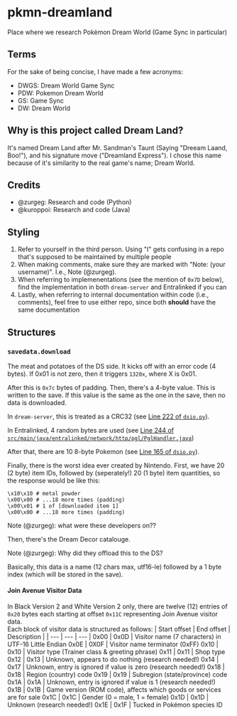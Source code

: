# pkmn-dreamland
Place where we research Pokèmon Dream World (Game Sync in particular)

## Terms
For the sake of being concise, I have made a few acronyms:
- DWGS: Dream World Game Sync
- PDW: Pokemon Dream World
- GS: Game Sync
- DW: Dream World

## Why is this project called Dream Land?
It's named Dream Land after Mr. Sandman's Taunt (Saying "Dreeam Laand, Boo!"), and his signature move ("Dreamland Express"). I chose this name because of it's similarity to the real game's name; Dream World.

## Credits
- @zurgeg: Research and code (Python)
- @kuroppoi: Research and code (Java)

## Styling
1. Refer to yourself in the third person. Using "I" gets confusing in a repo that's supposed to be maintained by multiple people
2. When making comments, make sure they are marked with "Note: (your username)". I.e., Note (@zurgeg).
3. When referring to implemenentations (see the mention of `0x7D` below), find the implementation in both `dream-server` and Entralinked if you can
4. Lastly, when referring to internal documentation within code (i.e., comments), feel free to use either repo, since both **should** have the same documentation

## Structures
### `savedata.download`
The meat and potatoes of the DS side. It kicks off with an error code (4 bytes). If 0x01 is not zero, then it triggers `1320x`, where X is 0x01.

After this is `0x7c` bytes of padding. Then, there's a 4-byte value. This is written to the save. If this value is the same as the one in the save, then no data is downloaded.

In `dream-server`, this is treated as a CRC32 (see [Line 222 of `dsio.py`](https://github.com/NDSLink/dream-server/blob/master/dsio.py#L222)).

In Entralinked, 4 random bytes are used (see [Line 244 of `src/main/java/entralinked/network/http/pgl/PglHandler.java`](https://github.com/kuroppoi/entralinked/blob/master/src/main/java/entralinked/network/http/pgl/PglHandler.java#L244))

After that, there are 10 8-byte Pokemon (see [Line 165 of `dsio.py`](https://github.com/NDSLink/dream-server/blob/master/dsio.py#L165)).

Finally, there is the worst idea ever created by Nintendo. First, we have 20 (2 byte) item IDs, followed by (seperately!) 20 (1 byte) item quantities, so the response would be like this:
```
\x10\x10 # metal powder
\x00\x00 # ...18 more times (padding)
\x00\x01 # 1 of [downloaded item 1]
\x00\x00 # ...18 more times (padding)
```
Note (@zurgeg): what were these developers on??

Then, there's the Dream Decor catalouge.

Note (@zurgeg): Why did they offload this to the DS?

Basically, this data is a name (12 chars max, utf16-le) followed by a 1 byte index (which will be stored in the save).

#### Join Avenue Visitor Data

In Black Version 2 and White Version 2 only, there are twelve (12) entries of `0x20` bytes each starting at offset `0x11C` representing Join Avenue visitor data.\
Each block of visitor data is structured as follows:
| Start offset | End offset | Description |
| --- | --- | --- |
0x00 | 0x0D | Visitor name (7 characters) in UTF-16 Little Endian
0x0E | 0X0F | Visitor name terminator (0xFF)
0x10 | 0x10 | Visitor type (Trainer class & greeting phrase)
0x11 | 0x11 | Shop type
0x12 | 0x13 | Unknown, appears to do nothing (research needed!)
0x14 | 0x17 | Unknown, entry is ignored if value is zero (research needed!)
0x18 | 0x18 | Region (country) code
0x19 | 0x19 | Subregion (state/province) code
0x1A | 0x1A | Unknown, entry is ignored if value is 1 (research needed!)
0x1B | 0x1B | Game version (ROM code), affects which goods or services are for sale
0x1C | 0x1C | Gender (0 = male, 1 = female)
0x1D | 0x1D | Unknown (research needed!)
0x1E | 0x1F | Tucked in Pokémon species ID
